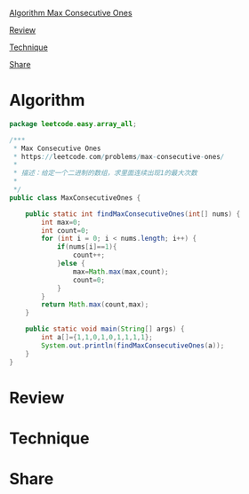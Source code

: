 
 [Algorithm Max Consecutive Ones](#algorithm)

 [Review](#review)

 [Technique](#technique)

 [Share](#share)


# Algorithm

```java
package leetcode.easy.array_all;

/***
 * Max Consecutive Ones
 * https://leetcode.com/problems/max-consecutive-ones/
 *
 * 描述：给定一个二进制的数组，求里面连续出现1的最大次数
 *
 */
public class MaxConsecutiveOnes {

    public static int findMaxConsecutiveOnes(int[] nums) {
        int max=0;
        int count=0;
        for (int i = 0; i < nums.length; i++) {
            if(nums[i]==1){
                count++;
            }else {
                max=Math.max(max,count);
                count=0;
            }
        }
        return Math.max(count,max);
    }

    public static void main(String[] args) {
        int a[]={1,1,0,1,0,1,1,1,1};
        System.out.println(findMaxConsecutiveOnes(a));
    }
}


```


# Review


# Technique


# Share





